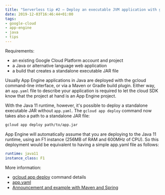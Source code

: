 ```yaml
---
title: "Serverless tip #2 — Deploy an executable JVM application with gcloud without app.yaml or build tool plugin"
date: 2019-12-03T16:46:44+01:00
tags:
- google-cloud
- app-engine
- java
- tips
---
```


Requirements:

-   an existing Google Cloud Platform account and project
-   a Java or alternative language web application
-   a build that creates a standalone executable JAR file

Usually App Engine applications in Java are deployed with the gcloud command-line interface, or via a Maven or Gradle build plugin. 
Either way, an `app.yaml` file to describe your application is required to let the cloud SDK know that the project at hand is an App Engine project.

With the Java 11 runtime, however, it's possible to deploy a standalone executable JAR without `app.yaml`. 
The `gcloud app deploy` command now takes also a path to a standalone JAR file:

```bash
gcloud app deploy path/to/app.jar
```

App Engine will automatically assume that you are deploying to the Java 11 runtime, using an F1 instance (256MB of RAM and 600MHz of CPU). 
So this deployment would be equivalent to having a simple app.yaml file as follows:

```yaml
runtime: java11
instance_class: F1

```

More information:

-   [gcloud app deploy](https://cloud.google.com/sdk/gcloud/reference/app/deploy) command details
-   [app.yaml](https://cloud.google.com/appengine/docs/standard/java11/config/appref)
-   [Announcement and example with Maven and Spring](https://cloud.google.com/blog/products/application-development/app-engine-java-11-is-ga-deploy-a-jar-scale-it-all-fully-managed)